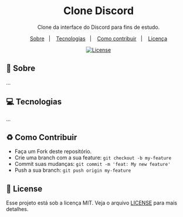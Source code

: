 <div align="center">
  <h1>Clone Discord</h1>
  <p>Clone da interface do Discord para fins de estudo.</p>
  <p>
    <a href="#page_with_curl-sobre">Sobre</a>&nbsp;&nbsp;&nbsp;|&nbsp;&nbsp;&nbsp;
    <a href="#computer-tecnologias">Tecnologias</a>&nbsp;&nbsp;&nbsp;|&nbsp;&nbsp;&nbsp;
    <a href="#recycle-como-contribuir">Como contribuir</a>&nbsp;&nbsp;&nbsp;|&nbsp;&nbsp;&nbsp;
    <a href="#customs-license">Licença</a>
  </p>
  <a href="https://github.com/zevdvlpr/coronApp/tree/master/LICENSE">
    <img src="https://img.shields.io/github/license/zevdvlpr/clone-discord?color=%23000000&label=License&style=flat-square" alt="License">
  </a>
</div>

## :page_with_curl: Sobre

...

## :computer: Tecnologias

...

## :recycle: Como Contribuir

- Faça um Fork deste repositório.
- Crie uma branch com a sua feature: `git checkout -b my-feature`
- Commit suas mudanças: `git commit -m 'feat: My new feature'`
- Push a sua branch: `git push origin my-feature`

## :customs: License

Esse projeto está sob a licença MIT. Veja o arquivo [LICENSE](https://github.com/zevdvlpr/clone-discord/tree/master/LICENSE) para mais detalhes.

